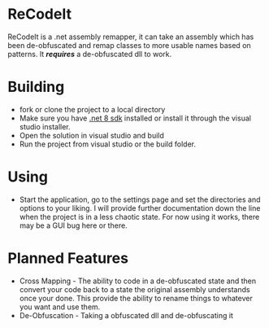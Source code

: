 # ReCodeIt

ReCodeIt is a .net assembly remapper, it can take an assembly which has been de-obfuscated and remap classes to more usable names based on patterns. It ***requires*** a de-obfuscated dll to work.

# Building
- fork or clone the project to a local directory
- Make sure you have  [.net 8 sdk](https://dotnet.microsoft.com/en-us/download/dotnet/8.0) installed or install it through the visual studio installer.
- Open the solution in visual studio and build
- Run the project from visual studio or the build folder.

# Using
- Start the application, go to the settings page and set the directories and options to your liking. I will provide further documentation down the line when the project is in a less chaotic state. For now using it works, there may be a GUI bug here or there.

# Planned Features
- Cross Mapping - The ability to code in a de-obfuscated state and then convert your code back to a state the original assembly understands once your done. This provide the ability to rename things to whatever you want and use them.
- De-Obfuscation - Taking a obfuscated dll and de-obfuscating it
